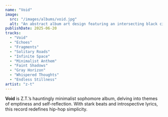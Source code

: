 ```yaml
---
name: "Void"
image:
  src: "/images/albums/void.jpg"
  alt: "An abstract album art design featuring an intersecting black circle and a white triangle on a gray gradient background, reflecting minimalist aesthetics."
publishDate: 2025-06-20
tracks:
  - "Void"
  - "Echoes"
  - "Fragments"
  - "Solitary Roads"
  - "Infinite Space"
  - "Minimalist Anthem"
  - "Faint Shadows"
  - "Gray Horizon"
  - "Whispered Thoughts"
  - "Endless Stillness"
artist: "z-t"
---
```


**Void** is Z.T.’s hauntingly minimalist sophomore album, delving into themes of emptiness and self-reflection. With stark beats and introspective lyrics, this record redefines hip-hop simplicity.
